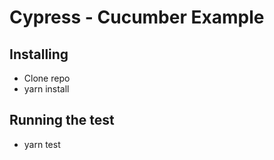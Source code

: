 # Cypress - Cucumber Example

## Installing

- Clone repo
- yarn install

## Running the test

- yarn test
 



